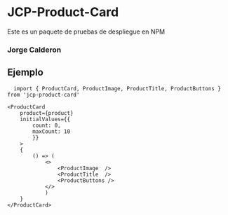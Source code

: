 # JCP-Product-Card
Este es un paquete de pruebas de despliegue en NPM

### Jorge Calderon

## Ejemplo

```
  import { ProductCard, ProductImage, ProductTitle, ProductButtons } from 'jcp-product-card'
```

```
<ProductCard
    product={product}
    initialValues={{
        count: 0,
        maxCount: 10
        }}
    >
    {
        () => (
            <>
                <ProductImage  />
                <ProductTitle  />
                <ProductButtons />
            </>
            )
    }
</ProductCard>
```